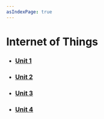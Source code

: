 ```yaml
---
asIndexPage: true
---
```


# Internet of Things

- ### [Unit 1](./internet-of-things-oe/unit-1)

- ### [Unit 2](./internet-of-things-oe/unit-2)

- ### [Unit 3](./internet-of-things-oe/unit-3)

- ### [Unit 4](./internet-of-things-oe/unit-4)
